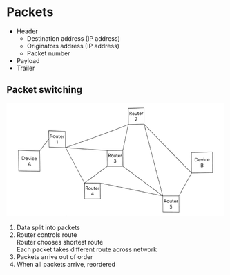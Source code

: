# Packets

- Header
    - Destination address (IP address)
    - Originators address (IP address)
    - Packet number
- Payload
- Trailer

## Packet switching

![Network for packet switching](images/packet-switching.png)

1. Data split into packets
2. Router controls route \
   Router chooses shortest route \
   Each packet takes different route across network
3. Packets arrive out of order
4. When all packets arrive, reordered
